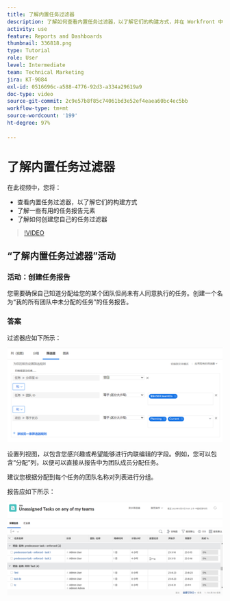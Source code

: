 ```yaml
---
title: 了解内置任务过滤器
description: 了解如何查看内置任务过滤器，以了解它们的构建方式，并在 Workfront 中创建您自己的任务过滤器。
activity: use
feature: Reports and Dashboards
thumbnail: 336818.png
type: Tutorial
role: User
level: Intermediate
team: Technical Marketing
jira: KT-9084
exl-id: 0516696c-a588-4776-92d3-a334a29619a9
doc-type: video
source-git-commit: 2c9e57b8f85c74061bd3e52ef4eaea60bc4ec5bb
workflow-type: tm+mt
source-wordcount: '199'
ht-degree: 97%

---
```


# 了解内置任务过滤器

在此视频中，您将：

* 查看内置任务过滤器，以了解它们的构建方式
* 了解一些有用的任务报告元素
* 了解如何创建您自己的任务过滤器

>[!VIDEO](https://video.tv.adobe.com/v/336818/?quality=12&learn=on)

## “了解内置任务过滤器”活动


### 活动：创建任务报告

您需要确保自己知道分配给您的某个团队但尚未有人同意执行的任务。创建一个名为“我的所有团队中未分配的任务”的任务报告。

### 答案

过滤器应如下所示：

![用于创建任务过滤器的屏幕图像](assets/opening-built-in-task-filters-1.png)

设置列视图，以包含您感兴趣或希望能够进行内联编辑的字段。例如，您可以包含“分配”列，以便可以直接从报告中为团队成员分配任务。

建议您根据分配到每个任务的团队名称对列表进行分组。

报告应如下所示：

![任务报告的图像](assets/opening-built-in-task-filters-2.png)
